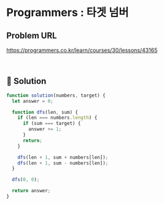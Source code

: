 # Programmers : 타겟 넘버

## Problem URL

https://programmers.co.kr/learn/courses/30/lessons/43165

<br/>

## 🚩 Solution

```js
function solution(numbers, target) {
  let answer = 0;

  function dfs(len, sum) {
    if (len === numbers.length) {
      if (sum === target) {
        answer += 1;
      }
      return;
    }

    dfs(len + 1, sum + numbers[len]);
    dfs(len + 1, sum - numbers[len]);
  }

  dfs(0, 0);

  return answer;
}
```
